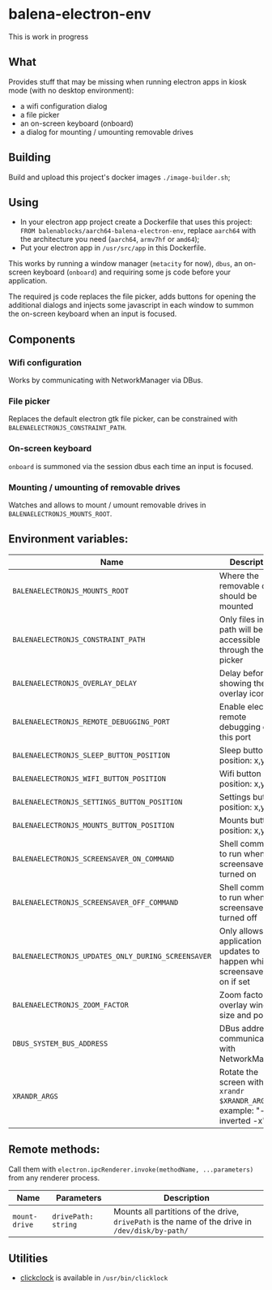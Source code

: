 # balena-electron-env

This is work in progress

## What

Provides stuff that may be missing when running electron apps in kiosk mode
(with no desktop environment):
 * a wifi configuration dialog
 * a file picker
 * an on-screen keyboard (onboard)
 * a dialog for mounting / umounting removable drives

## Building

 Build and upload this project's docker images `./image-builder.sh`;

## Using

 * In your electron app project create a Dockerfile that uses this
 project: `FROM balenablocks/aarch64-balena-electron-env`,
 replace `aarch64` with the architecture you need (`aarch64`, `armv7hf` or `amd64`);
 * Put your electron app in `/usr/src/app` in this Dockerfile.

This works by running a window manager (`metacity` for now), `dbus`, an
on-screen keyboard (`onboard`) and requiring some js code before your
application.

The required js code replaces the file picker, adds buttons for opening the
additional dialogs and injects some javascript in each window to summon the
on-screen keyboard when an input is focused.

## Components

### Wifi configuration

Works by communicating with NetworkManager via DBus.

### File picker

Replaces the default electron gtk file picker, can be constrained with
`BALENAELECTRONJS_CONSTRAINT_PATH`.

### On-screen keyboard

`onboard` is summoned via the session dbus each time an input is focused.

### Mounting / umounting of removable drives

Watches and allows to mount / umount removable drives in
`BALENAELECTRONJS_MOUNTS_ROOT`.

## Environment variables:

| Name | Description | Default Value |
| ---- | ----------- | ------------- |
| `BALENAELECTRONJS_MOUNTS_ROOT` | Where the removable drives should be mounted| `/tmp/media` |
| `BALENAELECTRONJS_CONSTRAINT_PATH` | Only files in this path will be accessible through the file picker |  |
| `BALENAELECTRONJS_OVERLAY_DELAY` | Delay before showing the overlay icons | `200` |
| `BALENAELECTRONJS_REMOTE_DEBUGGING_PORT` | Enable electron remote debugging on this port |  |
| `BALENAELECTRONJS_SLEEP_BUTTON_POSITION` | Sleep button position: x,y |  |
| `BALENAELECTRONJS_WIFI_BUTTON_POSITION` | Wifi button position: x,y |  |
| `BALENAELECTRONJS_SETTINGS_BUTTON_POSITION` | Settings button position: x,y |  |
| `BALENAELECTRONJS_MOUNTS_BUTTON_POSITION` | Mounts button position: x,y |  |
| `BALENAELECTRONJS_SCREENSAVER_ON_COMMAND` | Shell command to run when the screensaver is turned on |  |
| `BALENAELECTRONJS_SCREENSAVER_OFF_COMMAND` | Shell command to run when the screensaver is turned off |  |
| `BALENAELECTRONJS_UPDATES_ONLY_DURING_SCREENSAVER` | Only allows application updates to happen while the screensaver is on if set |  |
| `BALENAELECTRONJS_ZOOM_FACTOR` | Zoom factor for overlay windows size and position | `1` |
| `DBUS_SYSTEM_BUS_ADDRESS` | DBus address for communicating with NetworkManager | `unix:path=/host/run/dbus/system_bus_socket` |
| `XRANDR_ARGS` | Rotate the screen with `xrandr $XRANDR_ARGS`, example: "-o inverted -x" |  |

## Remote methods:

Call them with `electron.ipcRenderer.invoke(methodName, ...parameters)` from any renderer process.

| Name | Parameters | Description |
| ---- | ---------- | ----------- |
| `mount-drive` | `drivePath: string` | Mounts all partitions of the drive, `drivePath` is the name of the drive in `/dev/disk/by-path/` |


## Utilities

 * [clickclock](https://github.com/zpfvo/clicklock) is available in `/usr/bin/clicklock`
